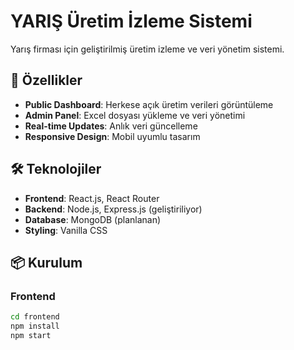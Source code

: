 # YARIŞ Üretim İzleme Sistemi

Yarış firması için geliştirilmiş üretim izleme ve veri yönetim sistemi.

## 🚀 Özellikler

- **Public Dashboard**: Herkese açık üretim verileri görüntüleme
- **Admin Panel**: Excel dosyası yükleme ve veri yönetimi  
- **Real-time Updates**: Anlık veri güncelleme
- **Responsive Design**: Mobil uyumlu tasarım

## 🛠️ Teknolojiler

- **Frontend**: React.js, React Router
- **Backend**: Node.js, Express.js (geliştiriliyor)
- **Database**: MongoDB (planlanan)
- **Styling**: Vanilla CSS

## 📦 Kurulum

### Frontend
```bash
cd frontend
npm install
npm start